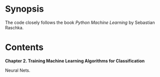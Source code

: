# Synopsis

The code closely follows the book *Python Machine Learning* by Sebastian Raschka. 

# Contents

**Chapter 2. Training Machine Learning Algorithms for Classification**

Neural Nets.

